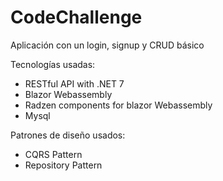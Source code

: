 # CodeChallenge
Aplicación con un login, signup y CRUD básico

Tecnologías usadas:
- RESTful API with .NET 7
- Blazor Webassembly
- Radzen components for blazor Webassembly
- Mysql

Patrones de diseño usados:
- CQRS Pattern
- Repository Pattern
